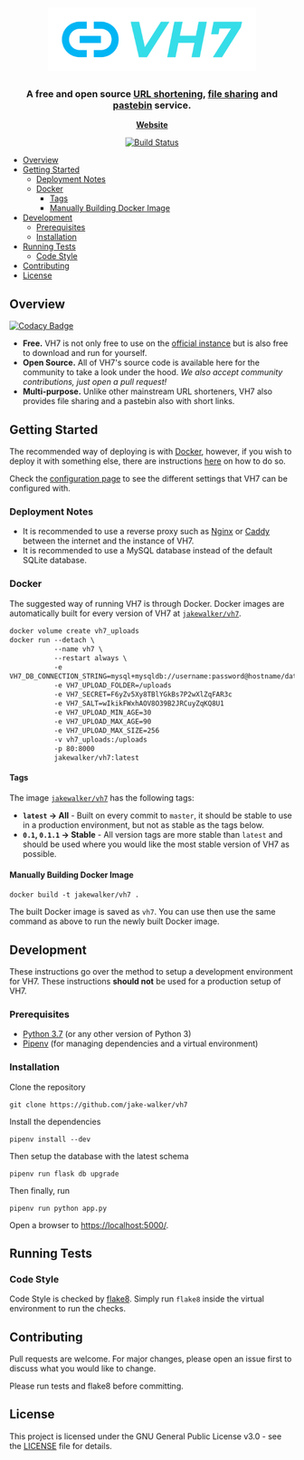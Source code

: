 <h1 align="center">
	<img src="static/img/logo.png" style="height: 4em;" alt="VH7 Logo">
</h1>

<h3 align="center">
	A free and open source <u>URL shortening</u>, <u>file sharing</u> and <u>pastebin</u> service.
</h3>

<p align="center">
	<strong>
		<a href="https://vh7.uk/">Website</a>
	</strong>
</p>
<p align="center">
	<a href="https://ci.jakewalker.xyz/jake-walker/vh7"><img
        alt="Build Status"
    	src="https://img.shields.io/drone/build/jake-walker/vh7/master?server=https%3A%2F%2Fci.jakewalker.xyz&style=flat-square"></a>
</p>

<!-- TOC -->

- [Overview](#overview)
- [Getting Started](#getting-started)
    - [Deployment Notes](#deployment-notes)
    - [Docker](#docker)
        - [Tags](#tags)
        - [Manually Building Docker Image](#manually-building-docker-image)
- [Development](#development)
    - [Prerequisites](#prerequisites)
    - [Installation](#installation)
- [Running Tests](#running-tests)
    - [Code Style](#code-style)
- [Contributing](#contributing)
- [License](#license)

<!-- /TOC -->

## Overview

[![Codacy Badge](https://api.codacy.com/project/badge/Grade/29ecbb890baa4834a6b6ed5091d93eb6)](https://app.codacy.com/manual/jake-walker/vh7?utm_source=github.com&utm_medium=referral&utm_content=jake-walker/vh7&utm_campaign=Badge_Grade_Dashboard)

- **Free.** VH7 is not only free to use on the [official instance](https://vh7.uk) but is also free to download and run
for yourself.
- **Open Source.** All of VH7's source code is available here for the community to take a look under the hood. _We also
accept community contributions, just open a pull request!_
- **Multi-purpose.** Unlike other mainstream URL shorteners, VH7 also provides file sharing and a pastebin also with short
links.

## Getting Started

The recommended way of deploying is with [Docker](#docker), however, if you wish to deploy it with something else, there are instructions [here](http://docs.gunicorn.org/en/latest/deploy.html) on how to do so.

Check the [configuration page](https://github.com/jake-walker/vh7/wiki/Configuration) to see the different settings that VH7 can be configured with.

### Deployment Notes

- It is recommended to use a reverse proxy such as [Nginx](https://www.nginx.com/) or [Caddy](https://caddyserver.com/) between the internet and the instance of VH7.
- It is recommended to use a MySQL database instead of the default SQLite database.

### Docker

The suggested way of running VH7 is through Docker. Docker images are automatically built for every version of VH7 at [`jakewalker/vh7`](https://hub.docker.com/r/jakewalker/vh7).

```
docker volume create vh7_uploads
docker run --detach \
           --name vh7 \
           --restart always \
           -e VH7_DB_CONNECTION_STRING=mysql+mysqldb://username:password@hostname/database
           -e VH7_UPLOAD_FOLDER=/uploads
           -e VH7_SECRET=F6yZv5Xy8TBlYGkBs7P2wXlZqFAR3c
           -e VH7_SALT=wIkikFWxhAOV8O39B2JRCuyZqKQ8U1
           -e VH7_UPLOAD_MIN_AGE=30
           -e VH7_UPLOAD_MAX_AGE=90
           -e VH7_UPLOAD_MAX_SIZE=256
           -v vh7_uploads:/uploads
           -p 80:8000
           jakewalker/vh7:latest
```

#### Tags

The image [`jakewalker/vh7`](https://hub.docker.com/r/jakewalker/vh7) has the following tags:

- **`latest` → All** - Built on every commit to `master`, it should be stable to use in a production environment, but not as stable as the tags below.
- **`0.1`, `0.1.1` → Stable** - All version tags are more stable than `latest` and should be used where you would like the most stable version of VH7 as possible.

#### Manually Building Docker Image

```
docker build -t jakewalker/vh7 .
```

The built Docker image is saved as `vh7`. You can use then use the same command as above to run the newly built Docker image.

## Development

These instructions go over the method to setup a development environment for VH7. These instructions **should not** be used for a production setup of VH7.

### Prerequisites

- [Python 3.7](https://www.python.org/downloads/) (or any other version of Python 3)
- [Pipenv](https://github.com/pypa/pipenv) (for managing dependencies and a virtual environment)

### Installation

Clone the repository

```
git clone https://github.com/jake-walker/vh7
```

Install the dependencies

```
pipenv install --dev
```

Then setup the database with the latest schema

```
pipenv run flask db upgrade
```

Then finally, run

```
pipenv run python app.py
```

Open a browser to <https://localhost:5000/>.

## Running Tests

### Code Style

Code Style is checked by [flake8](http://flake8.pycqa.org/en/latest/). Simply run `flake8` inside the virtual environment to run the checks.

## Contributing

Pull requests are welcome. For major changes, please open an issue first to discuss what you would like to change.

Please run tests and flake8 before committing.

## License

This project is licensed under the GNU General Public License v3.0 - see the [LICENSE](LICENSE) file for details.
